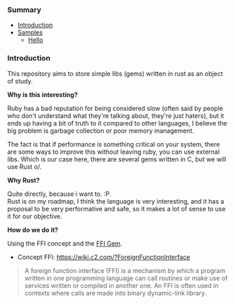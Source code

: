 ### Summary

- [Introduction](#Introduction)
- [Samples](#Samples)
    - [Hello](./hello/README.md)

### Introduction
This repository aims to store simple libs (gems) written in rust as an object of study.

**Why is this interesting?**<br>

 Ruby has a bad reputation for being considered slow (often said by people who don't understand what they're talking about, they're just haters), but it ends up having a bit of truth to it compared to other languages, I believe the big problem is garbage collection or poor memory management.

The fact is that if performance is something critical on your system, there are some ways to improve this without leaving ruby, you can use external libs. Which is our case here, there are several gems written in C, but we will use Rust o/.

**Why Rust?**<br>

Quite directly, because i want to. :P. <br>
Rust is on my roadmap, I think the language is very interesting, and it has a proposal to be very performative and safe, so it makes a lot of sense to use it for our objective.

**How do we do it?**<br>

Using the FFI concept and the [FFI Gem](https://github.com/FFI/ffi).<br>
- Concept FFI: https://wiki.c2.com/?ForeignFunctionInterface
> A foreign function interface (FFI) is a mechanism by which a program written in one programming language can call routines or make use of services written or compiled in another one. An FFI is often used in contexts where calls are made into binary dynamic-link library.
